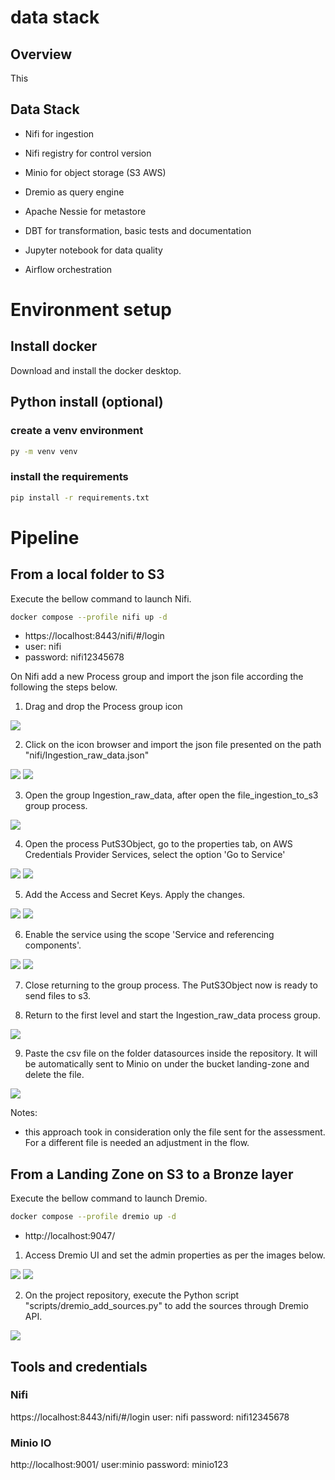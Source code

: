 # data stack

## Overview
This 

## Data Stack

- Nifi for ingestion
- Nifi registry for control version
- Minio for object storage (S3 AWS)
- Dremio as query engine
- Apache Nessie for metastore


- DBT for transformation, basic tests and documentation

- Jupyter notebook for data quality
- Airflow orchestration

# Environment setup

## Install docker
Download and install the docker desktop.

## Python install (optional)

### create a venv environment
```sh
py -m venv venv
````

### install the requirements
```sh
pip install -r requirements.txt
```

# Pipeline

## From a local folder to S3

Execute the bellow command to launch Nifi.
```sh
docker compose --profile nifi up -d
````
- https://localhost:8443/nifi/#/login
- user: nifi
- password: nifi12345678


On Nifi add a new Process group and import the json file according the following the steps below.

1. Drag and drop the Process group icon

<img src="docs/img/nifi-1.png">

2. Click on the icon browser and import the json file presented on the path "nifi/Ingestion_raw_data.json"

<img src="docs/img/nifi-2.png">

<img src="docs/img/nifi-3.png">

3. Open the group Ingestion_raw_data, after open the file_ingestion_to_s3 group process.


<img src="docs/img/nifi-4.png">

4. Open the process PutS3Object, go to the properties tab, on AWS Credentials Provider Services, select the option 'Go to Service'

<img src="docs/img/nifi-5.png">
<img src="docs/img/nifi-6.png">

5. Add the Access and Secret Keys. Apply the changes.

<img src="docs/img/nifi-7.png">
<img src="docs/img/nifi-8.png">

6. Enable the service using the scope 'Service and referencing components'. 

<img src="docs/img/nifi-9.png">
<img src="docs/img/nifi-10.png">

7. Close returning to the group process. The PutS3Object now is ready to send files to s3.

8. Return to the first level and start the Ingestion_raw_data process group.

<img src="docs/img/nifi-11.png">

9. Paste the csv file on the folder datasources inside the repository. It will be automatically sent to Minio on under the bucket landing-zone and delete the file.

<img src="docs/img/nifi-12.png">

Notes:
- this approach took in consideration only the file sent for the assessment. For a different file is needed an adjustment in the flow.

## From a Landing Zone on S3 to a Bronze layer

Execute the bellow command to launch Dremio.
```sh
docker compose --profile dremio up -d
````
- http://localhost:9047/

1. Access Dremio UI and set the admin properties as per the images below.

<img src="docs/img/dremio-1.png">
<img src="docs/img/dremio-2.png">

2. On the project repository, execute the Python script "scripts/dremio_add_sources.py" to add the sources through Dremio API.

<img src="docs/img/dremio-3.png">


## Tools and credentials

### Nifi
https://localhost:8443/nifi/#/login
user: nifi
password: nifi12345678

### Minio IO
http://localhost:9001/
user:minio
password: minio123

